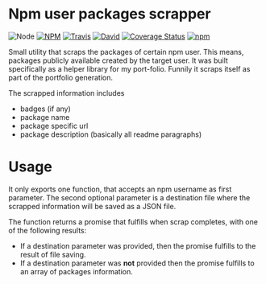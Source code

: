 
# Npm user packages scrapper

![Node](https://img.shields.io/node/v/npm-user-pkgs-scrapper.svg?style=flat-square)
[![NPM](https://img.shields.io/npm/v/npm-user-pkgs-scrapper.svg?style=flat-square)](https://www.npmjs.com/package/npm-user-pkgs-scrapper)
[![Travis](https://img.shields.io/travis/danielo515/npm-user-pkgs-scrapper/master.svg?style=flat-square)](https://travis-ci.org/danielo515/npm-user-pkgs-scrapper)
[![David](https://img.shields.io/david/danielo515/npm-user-pkgs-scrapper.svg?style=flat-square)](https://david-dm.org/danielo515/npm-user-pkgs-scrapper)
[![Coverage Status](https://img.shields.io/coveralls/danielo515/npm-user-pkgs-scrapper.svg?style=flat-square)](https://coveralls.io/github/danielo515/npm-user-pkgs-scrapper)
[![npm](https://img.shields.io/npm/dt/npm-user-pkgs-scrapper.svg?style=flat-square)](https://www.npmjs.com/package/npm-user-pkgs-scrapper)

Small utility that scraps the packages of certain npm user. This means, packages publicly available created by the target user.
It was built specifically as a helper library for my port-folio. Funnily it scraps itself as part of the portfolio generation.

The scrapped information includes

- badges (if any)
- package name
- package specific url
- package description (basically all readme paragraphs)

# Usage

It only exports one function, that accepts an npm username as first parameter. 
The second optional parameter is a destination file where the scrapped information will be saved as a JSON file.

The function returns a promise that fulfills when scrap completes, with one of the following results: 

- If a destination parameter was provided, then the promise fulfills to the result of file saving.
- If a destination parameter was **not** provided then the promise fulfills to an array of packages information.
